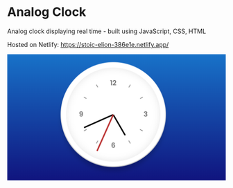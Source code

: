 # Analog Clock

Analog clock displaying real time - built using JavaScript, CSS, HTML

Hosted on Netlify:
https://stoic-elion-386e1e.netlify.app/


![Analog clock](images/analog-clock.PNG)

